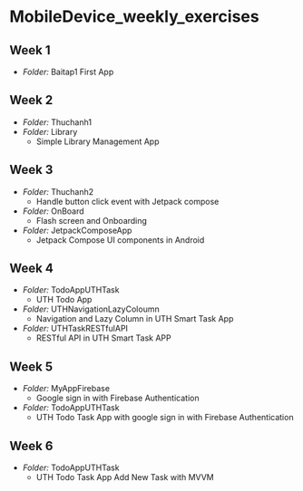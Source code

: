 # MobileDevice_weekly_exercises
## Week 1 
- *Folder:* Baitap1
First App
## Week 2
- *Folder:* Thuchanh1
- *Folder:* Library
    - Simple Library Management App
## Week 3
- *Folder:* Thuchanh2
    - Handle button click event with Jetpack compose
- *Folder:* OnBoard
    - Flash screen and Onboarding
- *Folder:* JetpackComposeApp
    - Jetpack Compose UI components in Android
## Week 4
- *Folder:* TodoAppUTHTask
    - UTH Todo App
- *Folder:* UTHNavigationLazyColoumn
    - Navigation and Lazy Column in UTH Smart Task App
- *Folder:* UTHTaskRESTfulAPI
    - RESTful API in UTH Smart Task APP
## Week 5
- *Folder:* MyAppFirebase
    - Google sign in with Firebase Authentication
- *Folder:* TodoAppUTHTask
    - UTH Todo Task App with google sign in with Firebase Authentication
## Week 6 
- *Folder:* TodoAppUTHTask
    - UTH Todo Task App Add New Task with MVVM
